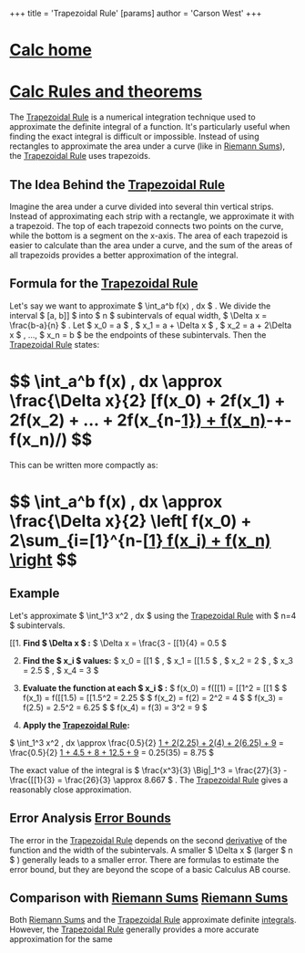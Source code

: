 +++
 title = 'Trapezoidal Rule'
[params]
	author = 'Carson West'
+++
# [Calc home](./../calc-home/)
# [Calc Rules and theorems](./../calc-rules-and-theorems/)
The [Trapezoidal Rule](./../trapezoidal-rule/) is a numerical integration technique used to approximate the definite integral of a function.  It's particularly useful when finding the exact integral is difficult or impossible.  Instead of using rectangles to approximate the area under a curve (like in [Riemann Sums](./../riemann-sums/)), the [Trapezoidal Rule](./../trapezoidal-rule/) uses trapezoids.

## The Idea Behind the [Trapezoidal Rule](./../trapezoidal-rule/) 
Imagine the area under a curve divided into several thin vertical strips. Instead of approximating each strip with a rectangle, we approximate it with a trapezoid.  The top of each trapezoid connects two points on the curve, while the bottom is a segment on the x-axis. The area of each trapezoid is easier to calculate than the area under a curve, and the sum of the areas of all trapezoids provides a better approximation of the integral.

## Formula for the [Trapezoidal Rule](./../trapezoidal-rule/) 
Let's say we want to approximate  $ \int_a^b f(x) \, dx $ . We divide the interval  $ [a, b]] $  into  $ n $  subintervals of equal width,  $ \Delta x = \frac{b-a}{n} $ . Let  $ x_0 = a $ ,  $ x_1 = a + \Delta x $ ,  $ x_2 = a + 2\Delta x $ , ...,  $ x_n = b $  be the endpoints of these subintervals.  Then the [Trapezoidal Rule](./../trapezoidal-rule/) states:

#  $$ \int_a^b f(x) \, dx \approx \frac{\Delta x}{2} [f(x_0) + 2f(x_1) + 2f(x_2) + ... + 2f(x_{n-[1}) + f(x_n)](./../1})-+-f(x_n)/) $$  
This can be written more compactly as:
#  $$ \int_a^b f(x) \, dx \approx \frac{\Delta x}{2} \left[ f(x_0) + 2\sum_{i=[1}^{n-[[1} f(x_i) + f(x_n) \right](./../1}^{n-[[1}-f(x_i)-+-f(x_n)-\right/) $$  
## Example

Let's approximate  $ \int_1^3 x^2 \, dx $  using the [Trapezoidal Rule](./../trapezoidal-rule/) with  $ n=4 $  subintervals.

[[1. **Find  $ \Delta x $ :**  $ \Delta x = \frac{3 - [[1}{4} = 0.5 $ 

2. **Find the  $ x_i $  values:**  $ x_0 = [[1 $ ,  $ x_1 = [[1.5 $ ,  $ x_2 = 2 $ ,  $ x_3 = 2.5 $ ,  $ x_4 = 3 $ 

3. **Evaluate the function at each  $ x_i $ :**
    $ f(x_0) = f([[1) = [[1^2 = [[1 $ 
    $ f(x_1) = f([[1.5) = [[1.5^2 = 2.25 $ 
    $ f(x_2) = f(2) = 2^2 = 4 $ 
    $ f(x_3) = f(2.5) = 2.5^2 = 6.25 $ 
    $ f(x_4) = f(3) = 3^2 = 9 $ 

4. **Apply the [Trapezoidal Rule](./../trapezoidal-rule/):**

 $ \int_1^3 x^2 \, dx \approx \frac{0.5}{2} [1 + 2(2.25) + 2(4) + 2(6.25) + 9](./../1-+-2(2.25)-+-2(4)-+-2(6.25)-+-9/) = \frac{0.5}{2} [1 + 4.5 + 8 + 12.5 + 9](./../1-+-4.5-+-8-+-12.5-+-9/) = 0.25(35) = 8.75 $ 

The exact value of the integral is  $ \frac{x^3}{3} \Big|_1^3 = \frac{27}{3} - \frac{[[1}{3} = \frac{26}{3} \approx 8.667 $ .  The [Trapezoidal Rule](./../trapezoidal-rule/) gives a reasonably close approximation.


## Error Analysis [Error Bounds](./../error-bounds/)

The error in the [Trapezoidal Rule](./../trapezoidal-rule/) depends on the second [derivative](./../derivative/) of the function and the width of the subintervals. A smaller  $ \Delta x $  (larger  $ n $ ) generally leads to a smaller error.  There are formulas to estimate the error bound, but they are beyond the scope of a basic Calculus AB course.

## Comparison with [Riemann Sums](./../riemann-sums/) [Riemann Sums](./../riemann-sums/)

Both [Riemann Sums](./../riemann-sums/) and the [Trapezoidal Rule](./../trapezoidal-rule/) approximate definite [integrals](./../integrals/). However, the [Trapezoidal Rule](./../trapezoidal-rule/) generally provides a more accurate approximation for the same